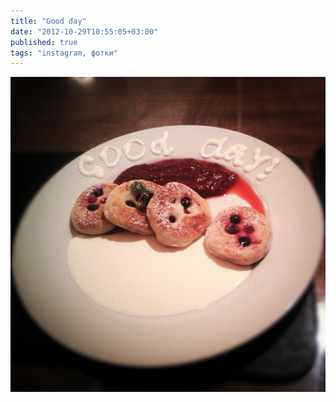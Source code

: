 ```yaml
---
title: "Good day"
date: "2012-10-29T10:55:05+03:00"
published: true
tags: "instagram, фотки"
---
```


![Good day!](/images/photos/instagram/good-day.jpg "Good day!")
